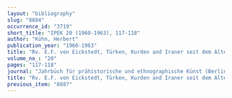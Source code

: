 ```yaml
---
layout: "bibliography"
slug: "8884"
occurrence_id: "3719"
short_title: "IPEK 20 (1960-1963), 117-118"
author: "Kühn, Herbert"
publication_year: "1960-1963"
title: "Rv. E.F. von Eickstedt, Türken, Kurden and Iraner seit dem Altertum"
volume_no_: "20"
pages: "117-118"
journal: "Jahrbüch für prähistorische und ethnographische Künst (Berlin, Paris)"
title: "Rv. E.F. von Eickstedt, Türken, Kurden and Iraner seit dem Altertum"
previous_item: "8887"
---
```

